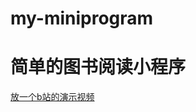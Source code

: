 # my-miniprogram
# 简单的图书阅读小程序
[放一个b站的演示视频](https://www.bilibili.com/video/BV1VV4y1y7Sd/?spm_id_from=333.999.0.0&vd_source=41fc5c48b6b5bbf2fecd9147c618d4b9)
